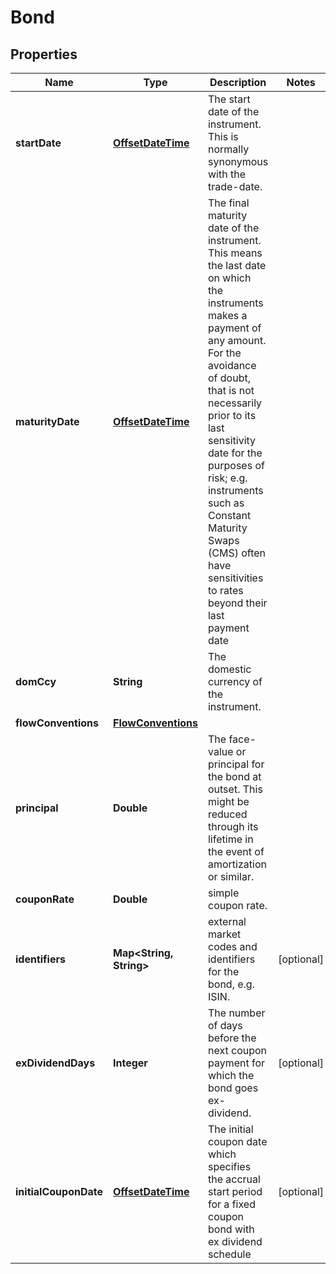 

# Bond

## Properties

Name | Type | Description | Notes
------------ | ------------- | ------------- | -------------
**startDate** | [**OffsetDateTime**](OffsetDateTime.md) | The start date of the instrument. This is normally synonymous with the trade-date. | 
**maturityDate** | [**OffsetDateTime**](OffsetDateTime.md) | The final maturity date of the instrument. This means the last date on which the instruments makes a payment of any amount.              For the avoidance of doubt, that is not necessarily prior to its last sensitivity date for the purposes of risk; e.g. instruments such as              Constant Maturity Swaps (CMS) often have sensitivities to rates beyond their last payment date | 
**domCcy** | **String** | The domestic currency of the instrument. | 
**flowConventions** | [**FlowConventions**](FlowConventions.md) |  | 
**principal** | **Double** | The face-value or principal for the bond at outset.              This might be reduced through its lifetime in the event of amortization or similar. | 
**couponRate** | **Double** | simple coupon rate. | 
**identifiers** | **Map&lt;String, String&gt;** | external market codes and identifiers for the bond, e.g. ISIN. |  [optional]
**exDividendDays** | **Integer** | The number of days before the next coupon payment for which the bond goes ex-dividend. |  [optional]
**initialCouponDate** | [**OffsetDateTime**](OffsetDateTime.md) | The initial coupon date which specifies the accrual start period for a fixed coupon bond with ex dividend schedule |  [optional]



